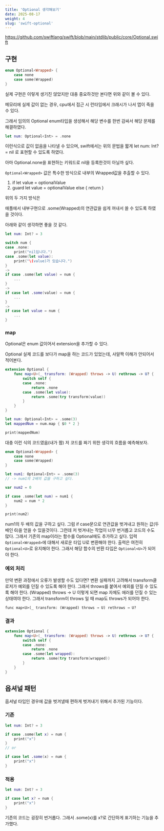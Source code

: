 ```yaml
---
title: 'Optional 생각해보기'
date: 2025-08-17
weight: 4
slug: 'swift-optional'
---
```


https://github.com/swiftlang/swift/blob/main/stdlib/public/core/Optional.swift

## 구현

```swift
enum Optional<Wrapped> {
    case none
    case some(Wrapped)
}
```

실제 구현은 이렇게 생기진 않았지만 대충 중요하것만 본다면 위와 같이 볼 수 있다.

메모리에 실제 값이 없는 경우, cpu에서 접근 시 런타임에서 크래시가 나서 앱이 죽을 수 있다.

그래서 임의의 Optional enum타입을 생성해서 해당 변수를 한번 감싸서 해당 문제를 해결하였다.

```swift
let num: Optional<Int> = .none
```

이런식으로 값이 없음을 나타낼 수 있으며, swift에서는 위의 문법을 짧게 let num: Int? = nil 로 표현할 수 있도록 하였다.

아마 Optional.none을 표현하는 키워드로 nil을 등록한것이 아닐까 싶다.

`Optional<Wrapped>` 값은 특수한 방식으로 내부의 Wrapped값을 추출할 수 있다.

1. if let value = optionalValue
2. guard let value = optionalValue else { return }

위의 두 가지 방식은

애플에서 내부구현으로 .some(Wrapped)의 연관값을 쉽게 꺼내서 쓸 수 있도록 하였을 것이다.

아래와 같이 생각하면 좋을 것 같다.

```swift
let num: Int? = 3

switch num {
case .none:
    print("nil입니다.")
case .some(let value):
    print("\(value)가 있습니다.")
}
->
if case .some(let value) = num {
    ...
}
->
if case let .some(value) = num {
    ...
}
->
if case let value = num {
    ...
}
```

### map

Optional은 enum 값이어서 extension을 추가할 수 있다.

Optional 실제 코드를 보다가 map을 하는 코드가 있었는데, 사알짝 이해가 안되어서 적어본다.

```swift
extension Optional {
    func map<U>(_ transform: (Wrapped) throws -> U) rethrows -> U? {
        switch self {
        case .none:
            return .none
        case .some(let value):
            return .some(try transform(value))
        }
    }
}

let num: Optional<Int> = .some(3)
let mappedNum = num.map { $0 * 2 }

print(mappedNum)
```

대충 이런 식의 코드였음(내가 짬)
저 코드를 짜기 위한 생각의 흐름을 예측해보자.

```swift
enum Optional<Wrapped> {
    case none
    case some(Wrapped)
}

let num1: Optional<Int> = .some(3)
// -> num1의 2배의 값을 구하고 싶다.

var num2 = 0

if case .some(let num) = num1 {
    num2 = num * 2
}

print(num2)
```

num1의 두 배의 값을 구하고 싶다. 그럼 if case문으로 연관값을 벗겨내고 원하는 값(두 배인 6)을 얻을 수 있을것이다.
그런데 저 벗겨내는 작업이 너무 번거롭고 코드의 수도 많다.
그래서 기존의 map이라는 함수를 Optional에도 추가하고 싶다.
입력 `Optional<Wrapped>`에 대해서 새로운 타입 U로 변환해야 한다.
출력은 여전히 `Optional<U>`로 유지해야 한다.
그래서 해당 함수의 반환 타입은 `Optional<U>`가 되어야 한다.

### 예외 처리

만약 변환 과정에서 오류가 발생할 수도 있다면?
변환 실패까지 고려해서 transform클로저가 예외를 던질 수 있도록 해야 한다.
그래서 throws를 붙여서 예외를 던질 수 있도록 해야 한다.
(Wrapped) throws → U
이렇게 되면 map 자체도 에러를 던질 수 있는 상태여야 한다.
그래서 transform이 throws 일 때 map도 throws가 되어야 한다.

`func map<U>(_ transform: (Wrapped) throws → U) rethrows → U?`

### 결과

```swift
extension Optional {
    func map<U>(_ transform: (Wrapped) throws -> U) rethrows -> U? {
        switch self {
        case .none:
            return .none
        case .some(let wrapped):
            return .some(try transform(wrapped))
        }
    }
}
```

## 옵셔널 패턴

옵셔널 타입인 경우에 값을 벗겨낼때 편하게 벗겨내기 위해서 추가된 기능이다.

### 기존

```swift
let num: Int? = 3

if case .some(let x) = num {
    print("x")
}
// or

if case let .some(x) = num {
    print("x")
}
```

### 적용

```swift
let num: Int? = 3

if case let x? = num {
    print("x")
}
```

기존의 코드는 굉장히 번거롭다. 그래서 .some(x)를 x?로 간단하게 표기하는 기능을 추가했다.
